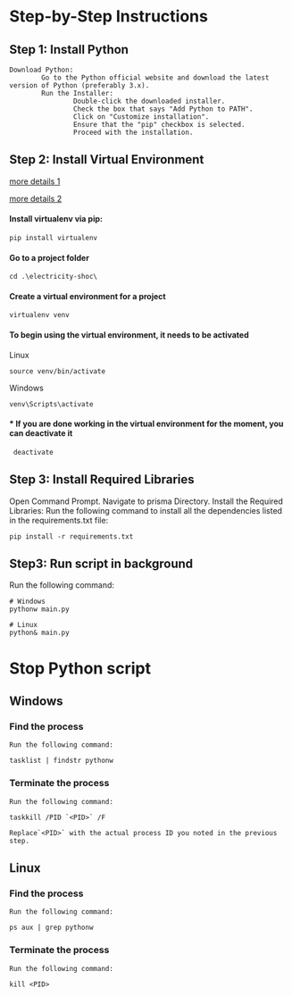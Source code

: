 # Step-by-Step Instructions

## Step 1: Install Python

    Download Python:
            Go to the Python official website and download the latest version of Python (preferably 3.x).
            Run the Installer:
                    Double-click the downloaded installer.
                    Check the box that says "Add Python to PATH".
                    Click on "Customize installation".
                    Ensure that the "pip" checkbox is selected.
                    Proceed with the installation.

## Step 2: Install Virtual Environment

[more details 1](https://docs.python-guide.org/dev/virtualenvs/)

[more details 2](https://www.freecodecamp.org/news/how-to-setup-virtual-environments-in-python/)

#### Install virtualenv via pip:

```
pip install virtualenv
```

#### Go to a project folder

```
cd .\electricity-shoc\
```

#### Create a virtual environment for a project

```
virtualenv venv
```

#### To begin using the virtual environment, it needs to be activated

Linux

```
source venv/bin/activate
```

Windows

```
venv\Scripts\activate
```

#### * If you are done working in the virtual environment for the moment, you can deactivate it

```
 deactivate
```

## Step 3: Install Required Libraries

Open Command Prompt.
Navigate to prisma Directory.
Install the Required Libraries:
    Run the following command to install all the dependencies listed in the requirements.txt file:

```
pip install -r requirements.txt
```

## Step3: Run script in background

Run the following command:

```
# Windows
pythonw main.py

# Linux
python& main.py
```

# Stop Python script

## Windows

### Find the process

    Run the following command:

```
tasklist | findstr pythonw
```

### Terminate the process

    Run the following command:

```
taskkill /PID `<PID>` /F
```

    Replace`<PID>` with the actual process ID you noted in the previous step.

## Linux

### Find the process

    Run the following command:

```
ps aux | grep pythonw
```

### Terminate the process

    Run the following command:

```
kill <PID>
```
